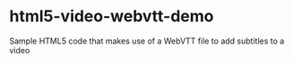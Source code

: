 # html5-video-webvtt-demo
Sample HTML5 code that makes use of a WebVTT file to add subtitles to a video
